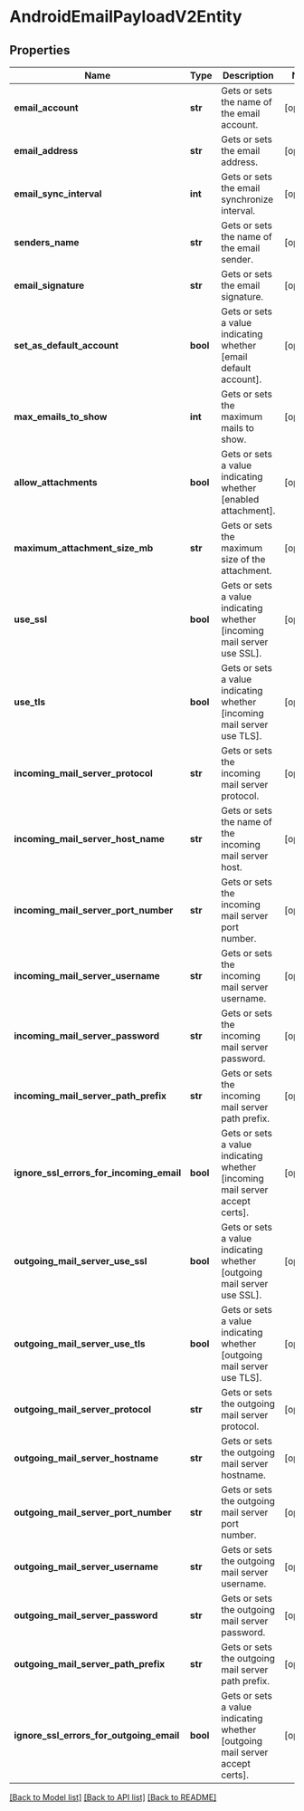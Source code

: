# AndroidEmailPayloadV2Entity

## Properties
Name | Type | Description | Notes
------------ | ------------- | ------------- | -------------
**email_account** | **str** | Gets or sets the name of the email account. | [optional] 
**email_address** | **str** | Gets or sets the email address. | [optional] 
**email_sync_interval** | **int** | Gets or sets the email synchronize interval. | [optional] 
**senders_name** | **str** | Gets or sets the name of the email sender. | [optional] 
**email_signature** | **str** | Gets or sets the email signature. | [optional] 
**set_as_default_account** | **bool** | Gets or sets a value indicating whether [email default account]. | [optional] 
**max_emails_to_show** | **int** | Gets or sets the maximum mails to show. | [optional] 
**allow_attachments** | **bool** | Gets or sets a value indicating whether [enabled attachment]. | [optional] 
**maximum_attachment_size_mb** | **str** | Gets or sets the maximum size of the attachment. | [optional] 
**use_ssl** | **bool** | Gets or sets a value indicating whether [incoming mail server use SSL]. | [optional] 
**use_tls** | **bool** | Gets or sets a value indicating whether [incoming mail server use TLS]. | [optional] 
**incoming_mail_server_protocol** | **str** | Gets or sets the incoming mail server protocol. | [optional] 
**incoming_mail_server_host_name** | **str** | Gets or sets the name of the incoming mail server host. | [optional] 
**incoming_mail_server_port_number** | **str** | Gets or sets the incoming mail server port number. | [optional] 
**incoming_mail_server_username** | **str** | Gets or sets the incoming mail server username. | [optional] 
**incoming_mail_server_password** | **str** | Gets or sets the incoming mail server password. | [optional] 
**incoming_mail_server_path_prefix** | **str** | Gets or sets the incoming mail server path prefix. | [optional] 
**ignore_ssl_errors_for_incoming_email** | **bool** | Gets or sets a value indicating whether [incoming mail server accept certs]. | [optional] 
**outgoing_mail_server_use_ssl** | **bool** | Gets or sets a value indicating whether [outgoing mail server use SSL]. | [optional] 
**outgoing_mail_server_use_tls** | **bool** | Gets or sets a value indicating whether [outgoing mail server use TLS]. | [optional] 
**outgoing_mail_server_protocol** | **str** | Gets or sets the outgoing mail server protocol. | [optional] 
**outgoing_mail_server_hostname** | **str** | Gets or sets the outgoing mail server hostname. | [optional] 
**outgoing_mail_server_port_number** | **str** | Gets or sets the outgoing mail server port number. | [optional] 
**outgoing_mail_server_username** | **str** | Gets or sets the outgoing mail server username. | [optional] 
**outgoing_mail_server_password** | **str** | Gets or sets the outgoing mail server password. | [optional] 
**outgoing_mail_server_path_prefix** | **str** | Gets or sets the outgoing mail server path prefix. | [optional] 
**ignore_ssl_errors_for_outgoing_email** | **bool** | Gets or sets a value indicating whether [outgoing mail server accept certs]. | [optional] 

[[Back to Model list]](../README.md#documentation-for-models) [[Back to API list]](../README.md#documentation-for-api-endpoints) [[Back to README]](../README.md)


